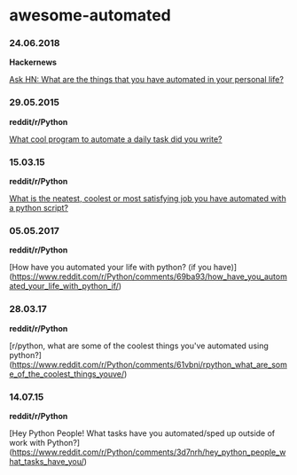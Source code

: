 # awesome-automated

### 24.06.2018
**Hackernews**

[Ask HN: What are the things that you have automated in your personal life?](https://news.ycombinator.com/item?id=17385291&p=2)

### 29.05.2015
**reddit/r/Python**

[What cool program to automate a daily task did you write?](https://www.reddit.com/r/Python/comments/34982z/what_cool_program_to_automate_a_daily_task_did/)

### 15.03.15
**reddit/r/Python**

[What is the neatest, coolest or most satisfying job you have automated with a python script?](https://www.reddit.com/r/Python/comments/4aho3c/what_is_the_neatest_coolest_or_most_satisfying/)

### 05.05.2017
**reddit/r/Python**

[How have you automated your life with python? (if you have)]
(https://www.reddit.com/r/Python/comments/69ba93/how_have_you_automated_your_life_with_python_if/)

### 28.03.17
**reddit/r/Python**

[r/python, what are some of the coolest things you've automated using python?]
(https://www.reddit.com/r/Python/comments/61vbni/rpython_what_are_some_of_the_coolest_things_youve/)

### 14.07.15
**reddit/r/Python**

[Hey Python People! What tasks have you automated/sped up outside of work with Python?]
(https://www.reddit.com/r/Python/comments/3d7nrh/hey_python_people_what_tasks_have_you/)
